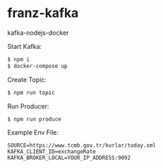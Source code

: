 # franz-kafka
kafka-nodejs-docker

Start Kafka:
```bash
$ npm i 
$ docker-compose up 
```

Create Topic:
```bash
$ npm run topic
````

Run Producer:
```bash
$ npm run produce
````

Example Env File:

```text
SOURCE=https://www.tcmb.gov.tr/kurlar/today.xml
KAFKA_CLIENT_ID=exchangeRate
KAFKA_BROKER_LOCAL=YOUR_IP_ADDRESS:9092
```